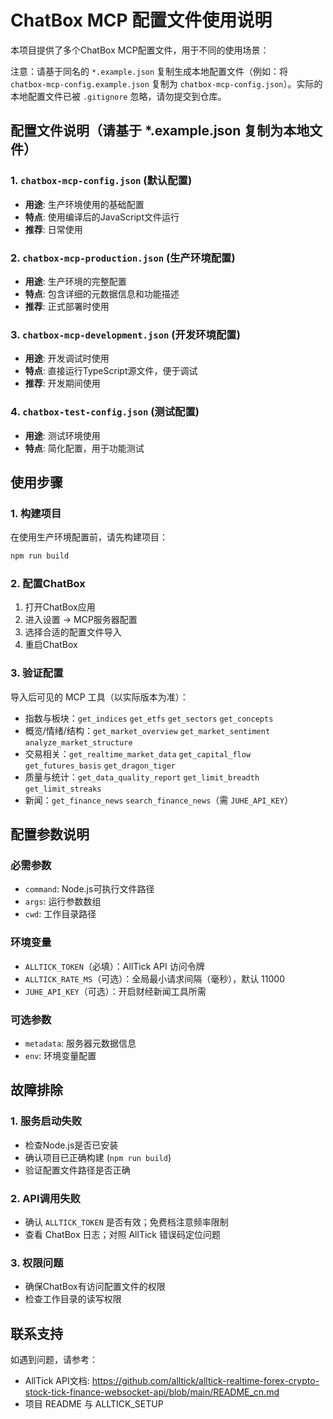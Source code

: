 # ChatBox MCP 配置文件使用说明

本项目提供了多个ChatBox MCP配置文件，用于不同的使用场景：

注意：请基于同名的 `*.example.json` 复制生成本地配置文件（例如：将 `chatbox-mcp-config.example.json` 复制为 `chatbox-mcp-config.json`）。实际的本地配置文件已被 `.gitignore` 忽略，请勿提交到仓库。

## 配置文件说明（请基于 *.example.json 复制为本地文件）

### 1. `chatbox-mcp-config.json` (默认配置)
- **用途**: 生产环境使用的基础配置
- **特点**: 使用编译后的JavaScript文件运行
- **推荐**: 日常使用

### 2. `chatbox-mcp-production.json` (生产环境配置)
- **用途**: 生产环境的完整配置
- **特点**: 包含详细的元数据信息和功能描述
- **推荐**: 正式部署时使用

### 3. `chatbox-mcp-development.json` (开发环境配置)
- **用途**: 开发调试时使用
- **特点**: 直接运行TypeScript源文件，便于调试
- **推荐**: 开发期间使用

### 4. `chatbox-test-config.json` (测试配置)
- **用途**: 测试环境使用
- **特点**: 简化配置，用于功能测试

## 使用步骤

### 1. 构建项目
在使用生产环境配置前，请先构建项目：
```powershell
npm run build
```

### 2. 配置ChatBox
1. 打开ChatBox应用
2. 进入设置 → MCP服务器配置
3. 选择合适的配置文件导入
4. 重启ChatBox

### 3. 验证配置
导入后可见的 MCP 工具（以实际版本为准）：
- 指数与板块：`get_indices` `get_etfs` `get_sectors` `get_concepts`
- 概览/情绪/结构：`get_market_overview` `get_market_sentiment` `analyze_market_structure`
- 交易相关：`get_realtime_market_data` `get_capital_flow` `get_futures_basis` `get_dragon_tiger`
- 质量与统计：`get_data_quality_report` `get_limit_breadth` `get_limit_streaks`
- 新闻：`get_finance_news` `search_finance_news`（需 `JUHE_API_KEY`）

## 配置参数说明

### 必需参数
- `command`: Node.js可执行文件路径
- `args`: 运行参数数组
- `cwd`: 工作目录路径

### 环境变量
- `ALLTICK_TOKEN`（必填）：AllTick API 访问令牌
- `ALLTICK_RATE_MS`（可选）：全局最小请求间隔（毫秒），默认 11000
- `JUHE_API_KEY`（可选）：开启财经新闻工具所需

### 可选参数
- `metadata`: 服务器元数据信息
- `env`: 环境变量配置

## 故障排除

### 1. 服务启动失败
- 检查Node.js是否已安装
- 确认项目已正确构建 (`npm run build`)
- 验证配置文件路径是否正确

### 2. API调用失败
- 确认 `ALLTICK_TOKEN` 是否有效；免费档注意频率限制
- 查看 ChatBox 日志；对照 AllTick 错误码定位问题

### 3. 权限问题
- 确保ChatBox有访问配置文件的权限
- 检查工作目录的读写权限

## 联系支持

如遇到问题，请参考：
- AllTick API文档: https://github.com/alltick/alltick-realtime-forex-crypto-stock-tick-finance-websocket-api/blob/main/README_cn.md
- 项目 README 与 ALLTICK_SETUP
